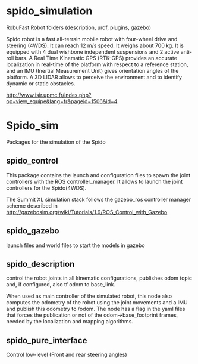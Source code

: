 # spido_simulation
RobuFast Robot folders (description, urdf, plugins, gazebo)

Spido robot is a fast all-terrain mobile robot with four-wheel drive and steering (4WDS). It can reach 12 m/s speed. 
It weighs about 700 kg. It is equipped with 4 dual wishbone independent suspensions and 2 active anti-roll bars. 
A Real Time Kinematic GPS (RTK-GPS) provides an accurate localization in real-time of the platform with respect 
to a reference station, and an IMU (Inertial Measurement Unit) gives orientation angles of the platform. 
A 3D LIDAR allows to perceive the environment and to identify dynamic or static obstacles.

http://www.isir.upmc.fr/index.php?op=view_equipe&lang=fr&pageid=1506&id=4

Spido_sim
=============

Packages for the simulation of the Spido

<h2>spido_control</h2>

<p>This package contains the launch and configuration files to spawn the joint controllers with the ROS controller_manager. 
It allows to launch the joint controllers for the Spido(4WDS).

The Summit XL simulation stack follows the gazebo_ros controller manager scheme described in
http://gazebosim.org/wiki/Tutorials/1.9/ROS_Control_with_Gazebo</p>

<h2>spido_gazebo</h2>

launch files and world files to start the models in gazebo

<h2>spido_description</h2>

<p>control the robot joints in all kinematic configurations, publishes odom topic and, if configured, 
also tf odom to base_link. 

When used as main controller of the simulated robot, this node also computes the odometry of the robot using the joint movements and a IMU and publish this odometry to /odom. The node has a flag in the yaml files that forces the publication or not of the odom->base_footprint frames, needed by the localization and mapping algorithms.
</p>

<h2>spido_pure_interface</h2>
<p> Control low-level (Front and rear steering angles)<p>
